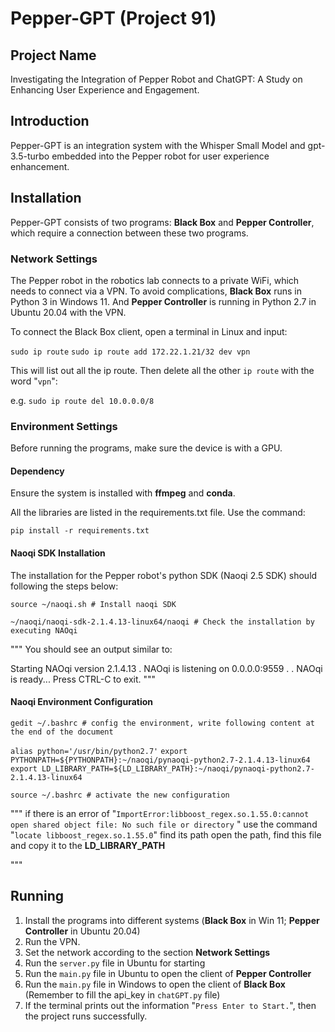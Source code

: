 # Pepper-GPT (Project 91)

## Project Name

Investigating the Integration of Pepper Robot and ChatGPT: A Study on Enhancing User Experience and Engagement.



## Introduction

Pepper-GPT is an integration system with the Whisper Small Model and gpt-3.5-turbo embedded into the Pepper robot for user experience enhancement.



## Installation

Pepper-GPT consists of two programs: **Black Box** and **Pepper Controller**, which require a connection between these two programs.



### Network Settings

The Pepper robot in the robotics lab connects to a private WiFi, which needs to connect via a VPN. To avoid complications, **Black Box** runs in Python 3 in Windows 11. And **Pepper Controller** is running in Python 2.7 in Ubuntu 20.04 with the VPN.

To connect the Black Box client, open a terminal in Linux and input:

`sudo ip route`
`sudo ip route add 172.22.1.21/32 dev vpn`

This will list out all the ip route. Then delete all the other `ip route` with the word "`vpn`":

e.g. `sudo ip route del 10.0.0.0/8`



### Environment Settings

Before running the programs, make sure the device is with a GPU. 

#### Dependency
Ensure the system is installed with **ffmpeg** and **conda**.

All the libraries are listed in the requirements.txt file. Use the command:

`pip install -r requirements.txt`

#### Naoqi SDK Installation

The installation for the Pepper robot's python SDK (Naoqi 2.5 SDK) should following the steps below:

`source ~/naoqi.sh # Install naoqi SDK`

`~/naoqi/naoqi-sdk-2.1.4.13-linux64/naoqi # Check the installation by executing NAOqi`

"""
You should see an output similar to:

Starting NAOqi version 2.1.4.13
.
NAOqi is listening on 0.0.0.0:9559
.
.
NAOqi is ready...
Press CTRL-C to exit.
"""



#### Naoqi Environment Configuration

`gedit ~/.bashrc # config the environment, write following content at the end of the document`

`alias python='/usr/bin/python2.7'`
`export PYTHONPATH=${PYTHONPATH}:~/naoqi/pynaoqi-python2.7-2.1.4.13-linux64`
`export LD_LIBRARY_PATH=${LD_LIBRARY_PATH}:~/naoqi/pynaoqi-python2.7-2.1.4.13-linux64`

`source ~/.bashrc # activate the new configuration`

"""
if there is an error of "`ImportError:libboost_regex.so.1.55.0:cannot open shared object file: No such file or directory` "
use the command "`locate libboost_regex.so.1.55.0`" find its path
open the path, find this file and copy it to the **LD_LIBRARY_PATH**

"""



## Running

1. Install the programs into different systems (**Black Box** in Win 11;  **Pepper Controller** in Ubuntu 20.04)
2. Run the VPN.
3. Set the network according to the section **Network Settings**
4. Run the `server.py` file in Ubuntu for starting
5. Run the `main.py` file in Ubuntu to open the client of **Pepper Controller**
6. Run the `main.py` file in Windows to open the client of **Black Box** (Remember to fill the api_key in `chatGPT.py` file)
7. If the terminal prints out the information "`Press Enter to Start.`", then the project runs successfully.
